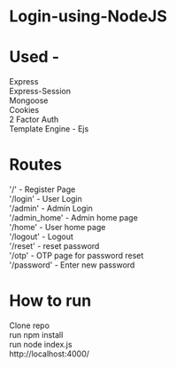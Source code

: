 # Login-using-NodeJS
# Used - <br>
Express <br>
Express-Session <br>
Mongoose <br>
Cookies <br>
2 Factor Auth <br>
Template Engine - Ejs <br>

# Routes
'/' - Register Page <br>
'/login' - User Login <br>
'/admin' - Admin Login <br>
'/admin_home' - Admin home page <br>
'/home' - User home page <br>
'/logout' - Logout <br>
'/reset' - reset password <br>
'/otp' - OTP page for password reset <br>
'/password' - Enter new password <br>

# How to run
Clone repo <br>
run npm install <br>
run node index.js <br>
http://localhost:4000/ 
